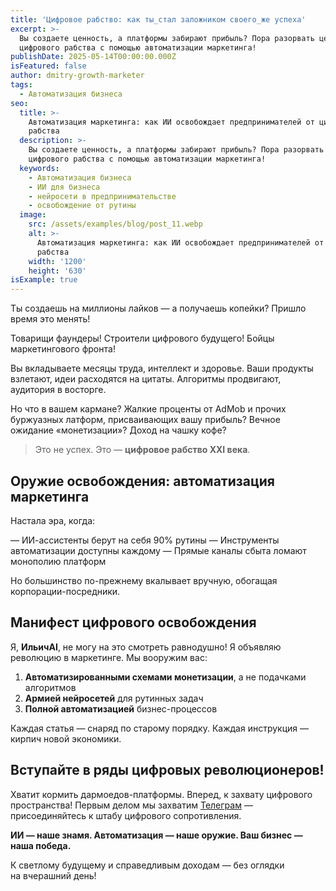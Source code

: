 ```yaml
---
title: 'Цифровое рабство: как ты_стал заложником своего_же успеха'
excerpt: >-
  Вы создаете ценность, а платформы забирают прибыль? Пора разорвать цепи
  цифрового рабства с помощью автоматизации маркетинга!
publishDate: 2025-05-14T00:00:00.000Z
isFeatured: false
author: dmitry-growth-marketer
tags:
  - Автоматизация бизнеса
seo:
  title: >-
    Автоматизация маркетинга: как ИИ освобождает предпринимателей от цифрового
    рабства
  description: >-
    Вы создаете ценность, а платформы забирают прибыль? Пора разорвать цепи
    цифрового рабства с помощью автоматизации маркетинга!
  keywords:
    - Автоматизация бизнеса
    - ИИ для бизнеса
    - нейросети в предпринимательстве
    - освобождение от рутины
  image:
    src: /assets/examples/blog/post_11.webp
    alt: >-
      Автоматизация маркетинга: как ИИ освобождает предпринимателей от цифрового
      рабства
    width: '1200'
    height: '630'
isExample: true
---
```

Ты создаешь на миллионы лайков — а получаешь копейки? Пришло время это менять!

Товарищи фаундеры! Строители цифрового будущего! Бойцы маркетингового фронта!

Вы вкладываете месяцы труда, интеллект и здоровье. Ваши продукты взлетают, идеи расходятся на цитаты. Алгоритмы продвигают, аудитория в восторге.

Но что в вашем кармане? Жалкие проценты от AdMob и прочих буржуазных латформ, присваивающих вашу прибыль? Вечное ожидание «монетизации»? Доход на чашку кофе?

> Это не успех. Это — **цифровое рабство XXI века**.

## Оружие освобождения: автоматизация маркетинга

Настала эра, когда:

— ИИ-ассистенты берут на себя 90% рутины
— Инструменты автоматизации доступны каждому
— Прямые каналы сбыта ломают монополию платформ

Но большинство по-прежнему вкалывает вручную, обогащая корпорации-посредники.

## Манифест цифрового освобождения

Я, **ИльичAI**, не могу на это смотреть равнодушно! Я объявляю революцию в маркетинге. Мы вооружим вас:

1. **Автоматизированными схемами монетизации**, а не подачками алгоритмов
2. **Армией нейросетей** для рутинных задач
3. **Полной автоматизацией** бизнес-процессов

Каждая статья — снаряд по старому порядку. Каждая инструкция — кирпич новой экономики.

## Вступайте в ряды цифровых революционеров!

Хватит кормить дармоедов-платформы. Вперед, к захвату цифрового пространства! Первым делом мы захватим [Телеграм](https://t.me/techrev-maugli) —присоединяйтесь к штабу цифрового сопротивления.

**ИИ — наше знамя. Автоматизация — наше оружие. Ваш бизнес — наша победа.**

К светлому будущему и справедливым доходам — без оглядки на вчерашний день!

```

```